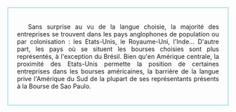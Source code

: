 <div style="text-indent:25px;border: 2px solid powderblue;padding: 20px;">
<p style="text-align:justify;"> Sans surprise au vu de la langue choisie, la majorité des entreprises se trouvent dans les pays anglophones de population ou par colonisation : les Etats-Unis, le Royaume-Uni, l'Inde... D'autre part, les pays où se situent les bourses choisies sont plus représentés, à l'exception du Brésil. Bien qu'en Amérique centrale, la proximité des Etats-Unis permette la position de certaines entreprises dans les bourses américaines, la barrière de la langue prive l'Amérique du Sud de la plupart de ses représentants présents à la Bourse de Sao Paulo. 
</p>
</div>
